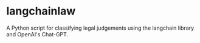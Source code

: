# langchainlaw

A Python script for classifying legal judgements using the langchain library
and OpenAI's Chat-GPT.
